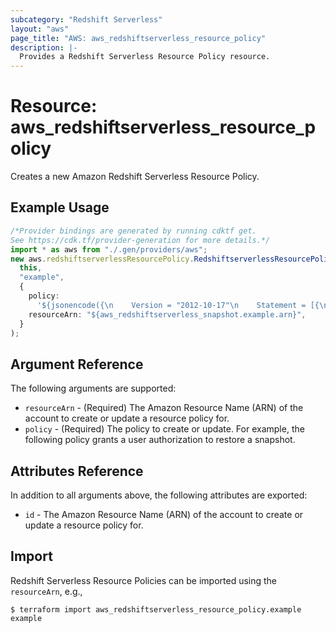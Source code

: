 ```yaml
---
subcategory: "Redshift Serverless"
layout: "aws"
page_title: "AWS: aws_redshiftserverless_resource_policy"
description: |-
  Provides a Redshift Serverless Resource Policy resource.
---
```


# Resource: aws\_redshiftserverless\_resource\_policy

Creates a new Amazon Redshift Serverless Resource Policy.

## Example Usage

```typescript
/*Provider bindings are generated by running cdktf get.
See https://cdk.tf/provider-generation for more details.*/
import * as aws from "./.gen/providers/aws";
new aws.redshiftserverlessResourcePolicy.RedshiftserverlessResourcePolicy(
  this,
  "example",
  {
    policy:
      '${jsonencode({\n    Version = "2012-10-17"\n    Statement = [{\n      Effect = "Allow"\n      Principal = {\n        AWS = ["12345678901"]\n      }\n      Action = [\n        "redshift-serverless:RestoreFromSnapshot",\n      ]\n      Sid = ""\n    }]\n  })}',
    resourceArn: "${aws_redshiftserverless_snapshot.example.arn}",
  }
);

```

## Argument Reference

The following arguments are supported:

* `resourceArn` - (Required) The Amazon Resource Name (ARN) of the account to create or update a resource policy for.
* `policy` - (Required) The policy to create or update. For example, the following policy grants a user authorization to restore a snapshot.

## Attributes Reference

In addition to all arguments above, the following attributes are exported:

* `id` - The Amazon Resource Name (ARN) of the account to create or update a resource policy for.

## Import

Redshift Serverless Resource Policies can be imported using the `resourceArn`, e.g.,

```console
$ terraform import aws_redshiftserverless_resource_policy.example example
```
